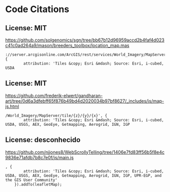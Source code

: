 # Code Citations

## License: MIT
https://github.com/solgenomics/sgn/tree/bb67b12d96959accd2b4faf4d023c41c0ad264a9/mason/breeders_toolbox/location_map.mas

```
://server.arcgisonline.com/ArcGIS/rest/services/World_Imagery/MapServer/tile/{z}/{y}/{x}', {
        attribution: 'Tiles &copy; Esri &mdash; Source: Esri, i-cubed, USDA
```


## License: MIT
https://github.com/frederik-elwert/gandharan-art/tree/0d6a3dfebff65f876b49bd4d2020034b97bf8627/_includes/js/map-js.html

```
/World_Imagery/MapServer/tile/{z}/{y}/{x}', {
        attribution: 'Tiles &copy; Esri &mdash; Source: Esri, i-cubed, USDA, USGS, AEX, GeoEye, Getmapping, Aerogrid, IGN, IGP
```


## License: desconhecido
https://github.com/njjones8/WebScrollyTelling/tree/1406e7fd83ff56b5f8e4c9836e71afdb7b8c7e0f/js/main.js

```
, {
        attribution: 'Tiles &copy; Esri &mdash; Source: Esri, i-cubed, USDA, USGS, AEX, GeoEye, Getmapping, Aerogrid, IGN, IGP, UPR-EGP, and the GIS User Community'
    }).addTo(leafletMap);
```

